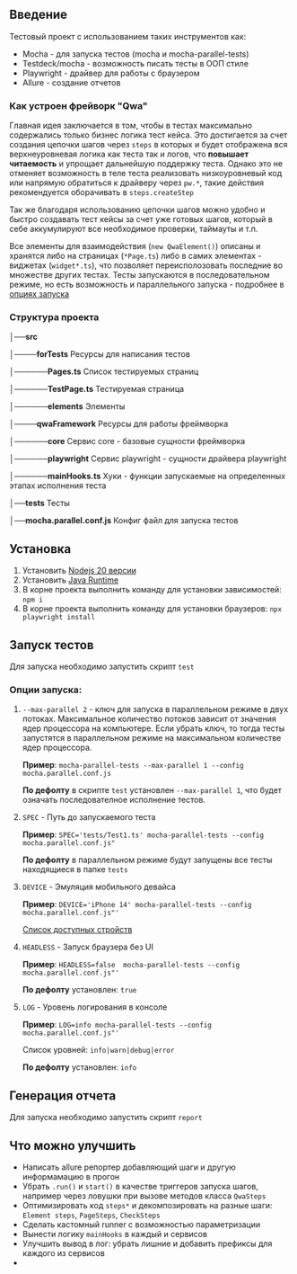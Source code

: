 ## Введение

Тестовый проект с использованием таких инструментов как:

-   Mocha - для запуска тестов (mocha и mocha-parallel-tests)
-   Testdeck/mocha - возможность писать тесты в ООП стиле
-   Playwright - драйвер для работы с браузером
-   Allure - создание отчетов

### Как устроен фрейворк "Qwa"

Главная идея заключается в том, чтобы в тестах максимально содержались только бизнес логика тест кейса.
Это достигается за счет создания цепочки шагов через `steps` в которых и будет отображена вся верхнеуровневая логика как теста так и логов, что **повышает читаемость** и упрощает дальнейшую поддержку теста.
Однако это не отменяет возможность в теле теста реализовать низкоуровневый код или напрямую обратиться к драйверу через `pw.*`, такие действия рекомендуется оборачивать в `steps.createStep`

Так же благодаря использованию цепочки шагов можно удобно и быстро создавать тест кейсы за счет уже готовых шагов, который в себе аккумулируют все необходимое проверки, таймауты и т.п.

Все элементы для взаимодействия (`new QwaElement()`) описаны и хранятся либо на страницах (`*Page.ts`) либо в самих элементах - виджетах (`widget*.ts`), что позволяет переисполозовать последние во множестве других тестах.
Тесты запускаются в последовательном режиме, но есть возможность и параллельного запуска - подробнее в [опциях запуска](#Опциизапуска)

### Структура проекта

│──**src**  

│────**forTests** Ресурсы для написания тестов

│──────**Pages.ts** Список тестируемых страниц

│──────**TestPage.ts** Тестируемая страница

│──────**elements** Элементы

│────**qwaFramework** Ресурсы для работы фреймворка

│──────**core** Сервис core - базовые сущности фреймворка

│──────**playwright** Сервис playwright - сущности драйвера playwright

│──────**mainHooks.ts** Хуки - функции запускаемые на определенных этапах исполнения теста

│──**tests** Тесты

│──**mocha.parallel.conf.js** Конфиг файл для запуска тестов


## Установка

1. Установить [Nodejs 20 версии](https://nodejs.org/en)
2. Установить [Java Runtime](https://www.java.com/en/download/manual.jsp)
3. В корне проекта выполнить команду для установки зависимостей: `npm i`
4. В корне проекта выполнить команду для установки браузеров: `npx playwright install`

## Запуск тестов

Для запуска необходимо запустить скрипт `test`

### Опции запуска:

1. `--max-parallel 2` - ключ для запуска в параллельном режиме в двух потоках. Максимальное количество потоков зависит от значения ядер процессора на компьютере. 
   Если убрать ключ, то тогда тесты запустятся в параллельном режиме на максимальном количестве ядер процессора.
   
    **Пример**: `mocha-parallel-tests --max-parallel 1 --config mocha.parallel.conf.js`

   **По дефолту** в скрипте `test` установлен `--max-parallel 1`, что будет означать последователное исполнение тестов.

2. `SPEC` - Путь до запускаемого теста

    **Пример**: `SPEC='tests/Test1.ts' mocha-parallel-tests --config mocha.parallel.conf.js"`

    **По дефолту** в параллельном режиме будут запущены все тесты находящиеся в папке `tests`

3.  `DEVICE` - Эмуляция мобильного девайса

    **Пример**: `DEVICE='iPhone 14' mocha-parallel-tests --config mocha.parallel.conf.js"'`

    [Cписок доступных стройств](https://github.com/microsoft/playwright/blob/main/packages/playwright-core/src/server/deviceDescriptorsSource.json)

4.  `HEADLESS` - Запуск браузера без UI 

    **Пример**: `HEADLESS=false  mocha-parallel-tests --config mocha.parallel.conf.js"'`

    **По дефолту** установлен: `true`
5.  `LOG` - Уровень логирования в консоле

    **Пример**: `LOG=info mocha-parallel-tests --config mocha.parallel.conf.js"'`

    Список уровней: `info|warn|debug|error`

    **По дефолту** установлен: `info`

## Генерация отчета

Для запуска необходимо запустить скрипт `report`

## Что можно улучшить

-   Написать allure репортер добавляющий шаги и другую информамацию в прогон
-   Убрать `.run()` и `start()` в качестве триггеров запуска шагов, например через ловушки при вызове методов класса `QwaSteps`
-   Оптимизировать код `steps*` и декомпозировать на разные шаги: `Element steps`, `PageSteps`, `CheckSteps`
-   Сделать кастомный runner с возможностью параметризации
-   Вынести логику `mainHooks` в каждый и сервисов
-   Улучшить вывод в лог: убрать лишние и добавить префиксы для каждого из сервисов
-
